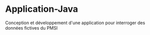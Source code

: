 # Application-Java
Conception et développement d'une application pour interroger des données fictives du PMSI
